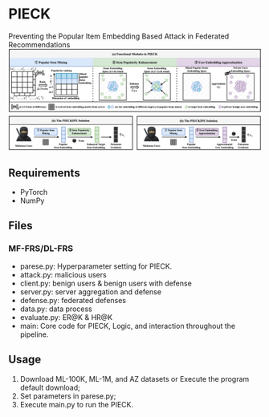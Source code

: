 # PIECK
Preventing the Popular Item Embedding Based Attack in Federated Recommendations
![Overview](./asset/fram.png)

## Requirements

- PyTorch
- NumPy

## Files
### MF-FRS/DL-FRS
- parese.py: Hyperparameter setting for PIECK.
- attack.py: malicious users
- client.py: benign users & benign users with defense
- server.py: server aggregation and defense
- defense.py: federated defenses
- data.py: data process
- evaluate.py: ER@K & HR@K
- main: Core code for PIECK, Logic, and interaction throughout the pipeline.

## Usage

1. Download ML-100K, ML-1M, and AZ datasets or Execute the program default download; 
2. Set parameters in parese.py;
3. Execute main.py to run the PIECK.
